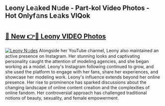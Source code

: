 ## Leony Le𝚊ked N𝚞de - Part-koI Video Photos - Hot Onlyf𝚊ns Le𝚊ks VIQok

# <h2><a href="http://ab51658.deff.icu/?id=Leony">🔗 New 👉🔴 Leony VIDEO Photos</a></h2>

[![Leony N𝚞des](https://i.imgur.com/rIISA9y.gif)](http://ab51658.deff.icu/?id=Leony)
Alongside her YouTube channel, Leony also maintained an active presence on Instagram. Her stunning looks and captivating personality caught the attention of modeling agencies, and she began working as a model. Leony's Instagram following continued to grow, and she used the platform to engage with her fans, share her experiences, and showcase her modeling work. Leony's influence extends beyond her online presence. Her rise to prominence has sparked discussions about the changing landscape of online content creation and the complexities of online fandom. Her controversial approach has challenged traditional notions of beauty, sexuality, and female empowerment.
